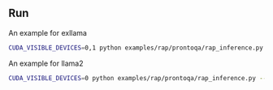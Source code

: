 ## Run
An example for exllama
```bash
CUDA_VISIBLE_DEVICES=0,1 python examples/rap/prontoqa/rap_inference.py --base_model exllama --model_dir your/path/to/llama --mem_map "[16, 22]" --depth_limit 6 --n_candidates 1 --temperature 0.0 # | tee debug_rap_chain.log
```

An example for llama2
```bash
CUDA_VISIBLE_DEVICES=0 python examples/rap/prontoqa/rap_inference.py --base_model llama2 --model_dir your/path/to/llama --llama_size "7B"   --temperature 0.0 --n_candidates 1  --depth_limit 6
```